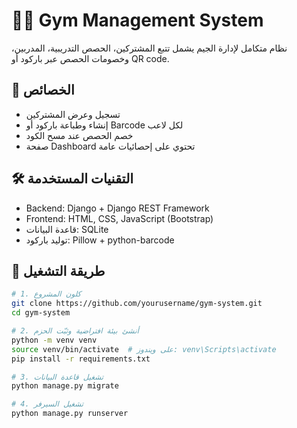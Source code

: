 # 🏋️‍♂️ Gym Management System

نظام متكامل لإدارة الجيم يشمل تتبع المشتركين، الحصص التدريبية، المدربين، وخصومات الحصص عبر باركود أو QR code.


## 🚀 الخصائص

- تسجيل وعرض المشتركين
- إنشاء وطباعة باركود أو  Barcode لكل لاعب
- خصم الحصص عند مسح الكود
- صفحة Dashboard تحتوي على إحصائيات عامة


## 🛠️ التقنيات المستخدمة

- Backend: Django + Django REST Framework
- Frontend: HTML, CSS, JavaScript (Bootstrap)
- قاعدة البيانات: SQLite  
- توليد باركود: Pillow + python-barcode

## 🔧 طريقة التشغيل

```bash
# 1. كلون المشروع
git clone https://github.com/yourusername/gym-system.git
cd gym-system

# 2. أنشئ بيئة افتراضية وثبّت الحزم
python -m venv venv
source venv/bin/activate  # على ويندوز: venv\Scripts\activate
pip install -r requirements.txt

# 3. تشغيل قاعدة البيانات
python manage.py migrate

# 4. تشغيل السيرفر
python manage.py runserver
